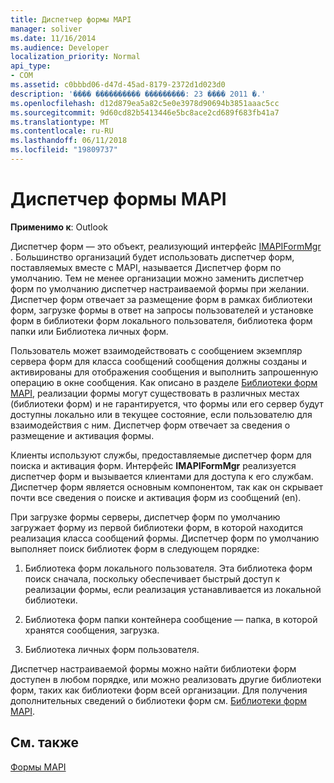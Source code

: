 ```yaml
---
title: Диспетчер формы MAPI
manager: soliver
ms.date: 11/16/2014
ms.audience: Developer
localization_priority: Normal
api_type:
- COM
ms.assetid: c0bbbd06-d47d-45ad-8179-2372d1d023d0
description: '���� ���������� ���������: 23 ���� 2011 �.'
ms.openlocfilehash: d12d879ea5a82c5e0e3978d90694b3851aaac5cc
ms.sourcegitcommit: 9d60cd82b5413446e5bc8ace2cd689f683fb41a7
ms.translationtype: MT
ms.contentlocale: ru-RU
ms.lasthandoff: 06/11/2018
ms.locfileid: "19809737"
---
```

# <a name="mapi-form-manager"></a>Диспетчер формы MAPI

  
  
**Применимо к**: Outlook 
  
Диспетчер форм — это объект, реализующий интерфейс [IMAPIFormMgr](imapiformmgriunknown.md) . Большинство организаций будет использовать диспетчер форм, поставляемых вместе с MAPI, называется Диспетчер форм по умолчанию. Тем не менее организации можно заменить диспетчер форм по умолчанию диспетчер настраиваемой формы при желании. Диспетчер форм отвечает за размещение форм в рамках библиотеки форм, загрузке формы в ответ на запросы пользователей и установке форм в библиотеки форм локального пользователя, библиотека форм папки или Библиотека личных форм. 
  
Пользователь может взаимодействовать с сообщением экземпляр сервера форм для класса сообщений сообщения должны созданы и активированы для отображения сообщения и выполнить запрошенную операцию в окне сообщения. Как описано в разделе [Библиотеки форм MAPI](mapi-form-libraries.md), реализации формы могут существовать в различных местах (библиотеки форм) и не гарантируется, что формы или его сервер будут доступны локально или в текущее состояние, если пользователю для взаимодействия с ним. Диспетчер форм отвечает за сведения о размещение и активация формы.
  
Клиенты используют службы, предоставляемые диспетчер форм для поиска и активация форм. Интерфейс **IMAPIFormMgr** реализуется диспетчер форм и вызывается клиентами для доступа к его службам. Диспетчер форм является основным компонентом, так как он скрывает почти все сведения о поиске и активация форм из сообщений (en). 
  
При загрузке формы серверы, диспетчер форм по умолчанию загружает форму из первой библиотеки форм, в которой находится реализация класса сообщений формы. Диспетчер форм по умолчанию выполняет поиск библиотек форм в следующем порядке:
  
1. Библиотека форм локального пользователя. Эта библиотека форм поиск сначала, поскольку обеспечивает быстрый доступ к реализации формы, если реализация устанавливается из локальной библиотеки.
    
2. Библиотека форм папки контейнера сообщение — папка, в которой хранятся сообщения, загрузка.
    
3. Библиотека личных форм пользователя.
    
Диспетчер настраиваемой формы можно найти библиотеки форм доступен в любом порядке, или можно реализовать другие библиотеки форм, таких как библиотеки форм всей организации. Для получения дополнительных сведений о библиотеки форм см. [Библиотеки форм MAPI](mapi-form-libraries.md). 
  
## <a name="see-also"></a>См. также



[Формы MAPI](mapi-forms.md)

